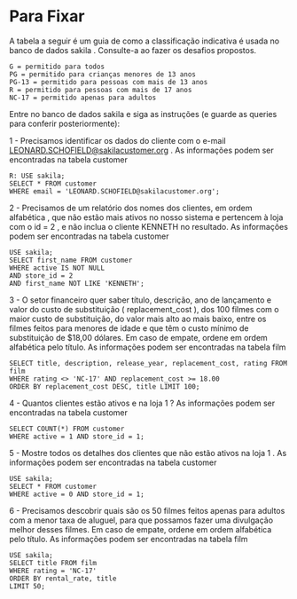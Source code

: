 # Para Fixar

A tabela a seguir é um guia de como a classificação indicativa é usada no banco de dados sakila . Consulte-a ao fazer os desafios propostos.

```
G = permitido para todos
PG = permitido para crianças menores de 13 anos
PG-13 = permitido para pessoas com mais de 13 anos
R = permitido para pessoas com mais de 17 anos
NC-17 = permitido apenas para adultos
```

Entre no banco de dados sakila e siga as instruções (e guarde as queries para conferir posteriormente):

1 - Precisamos identificar os dados do cliente com o e-mail LEONARD.SCHOFIELD@sakilacustomer.org . As informações podem ser encontradas na tabela customer

    R: USE sakila;
    SELECT * FROM customer
    WHERE email = 'LEONARD.SCHOFIELD@sakilacustomer.org';

2 - Precisamos de um relatório dos nomes dos clientes, em ordem alfabética , que não estão mais ativos no nosso sistema e pertencem à loja com o id = 2 , e não inclua o cliente KENNETH no resultado. As informações podem ser encontradas na tabela customer

    USE sakila;
    SELECT first_name FROM customer
    WHERE active IS NOT NULL 
    AND store_id = 2
    AND first_name NOT LIKE 'KENNETH';

3 - O setor financeiro quer saber título, descrição, ano de lançamento e valor do custo de substituição ( replacement_cost ), dos 100 filmes com o maior custo de substituição, do valor mais alto ao mais baixo, entre os filmes feitos para menores de idade e que têm o custo mínimo de substituição de $18,00 dólares. Em caso de empate, ordene em ordem alfabética pelo título. As informações podem ser encontradas na tabela film

    SELECT title, description, release_year, replacement_cost, rating FROM film
    WHERE rating <> 'NC-17' AND replacement_cost >= 18.00
    ORDER BY replacement_cost DESC, title LIMIT 100;

4 - Quantos clientes estão ativos e na loja 1 ? As informações podem ser encontradas na tabela customer

    SELECT COUNT(*) FROM customer
    WHERE active = 1 AND store_id = 1;


5 - Mostre todos os detalhes dos clientes que não estão ativos na loja 1 . As informações podem ser encontradas na tabela customer

    USE sakila;
    SELECT * FROM customer
    WHERE active = 0 AND store_id = 1;

6 - Precisamos descobrir quais são os 50 filmes feitos apenas para adultos com a menor taxa de aluguel, para que possamos fazer uma divulgação melhor desses filmes. Em caso de empate, ordene em ordem alfabética pelo título. As informações podem ser encontradas na tabela film

    USE sakila;
    SELECT title FROM film
    WHERE rating = 'NC-17'
    ORDER BY rental_rate, title
    LIMIT 50;

